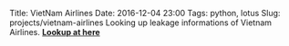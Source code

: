 Title: VietNam Airlines
Date: 2016-12-04 23:00
Tags: python, lotus
Slug: projects/vietnam-airlines
Looking up leakage informations of Vietnam Airlines. [**Lookup at here**](http://vuquangkha.com/projects/vnairline)

